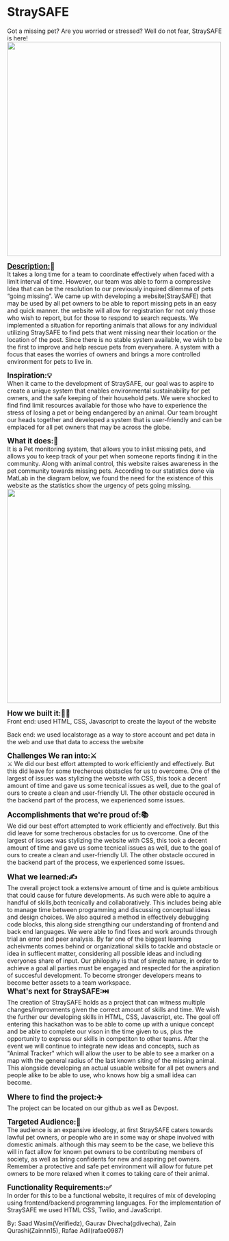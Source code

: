 <h1>StraySAFE</h1>
Got a missing pet? Are you worried or stressed? Well do not fear, StraySAFE is here!
<br/>
<img src=https://cdn.discordapp.com/attachments/1002230330662584430/1005150625446772946/unknown.png width="500">

<strong><big><u>Description:</u>📝</big></strong><br/>
It takes a long time for a team to coordinate effectively when faced with a limit interval of time. However, our team was able to form a compressive Idea that can be the resolution to our previously inquired dilemma of pets “going missing”. We came up with developing a website(StraySAFE) that may be used by all pet owners to be able to report missing pets in an easy and quick manner. the website will allow for registration for not only those who wish to report, but for those to respond to search requests. We implemented a situation for reporting animals that allows for any individual utilizing StraySAFE to find pets that went missing near their location or the location of the post. Since there is no stable system available, we wish to be the first to improve and help rescue pets from everywhere. A system with a focus that eases the worries of owners and brings a more controlled environment for pets to live in.

<strong><big>Inspiration:💡</big></strong><br/>
When it came to the development of StraySAFE, our goal was to aspire to create a unique system that enables environmental sustainability for pet owners, and the safe keeping of their household pets. We were shocked to find find limit resources available for those who have to experience the stress of losing a pet or being endangered by an animal. Our team brought our heads together and developed a system that is user-friendly and can be emplaced for all pet owners that may be across the globe. 

<strong><big>What it does:🤔</big></strong><br/>
It is a Pet monitoring system, that allows you to inlist missing pets, and allows you to keep track of your pet when someone reports findng it in the community. Along with animal control, this website raises awareness in the pet community towards missing pets. According to our statistics done via MatLab in the diagram below, we found the need for the existence of this website as the statistics show the urgency of pets going missing. <br/>
<img src=https://cdn.discordapp.com/attachments/1002230330662584430/1005707769841725560/Screen_Shot_2022-08-07_at_1.23.34_AM.png width="500">

<strong><big>How we built it:🤷‍♂️</big></strong><br/>
Front end: used HTML, CSS, Javascript to create the layout of the website

Back end: we used localstorage as a way to store account and pet data in the web and use that data to access the website


<strong><big> Challenges We ran into:⚔️</big></strong><br/>⚔
We did our best effort attempted to work efficiently and effectively. But this did leave for some trecherous obstacles for us to overcome. One of the largest of issues was stylizing the website with CSS, this took a decent amount of time and gave us some tecnical issues as well, due to the goal of ours to create a clean and user-friendly UI. The other obstacle occured in the backend part of the process, we experienced some issues.

<strong><big>Accomplishments that we're proud of:📚</big></strong><br/>
We did our best effort attempted to work efficiently and effectively. But this did leave for some trecherous obstacles for us to overcome. One of the largest of issues was stylizing the website with CSS, this took a decent amount of time and gave us some tecnical issues as well, due to the goal of ours to create a clean and user-friendly UI. The other obstacle occured in the backend part of the process, we experienced some issues.



<strong><big>What we learned:✍️</big></strong><br/>
The overall project took a extensive amount of time and is quiete ambitious that could cause for future developments. As such were able to aquire a handful of skills,both tecnically and collaboratively. This includes being able to manage time between programming and discussing conceptual ideas and design choices. We also aquired a method in effectively debugging code blocks, this along side strengthing our understanding of frontend and back end languages. We were able to find fixes and work arounds through trial an error and peer analysis. By far one of the biggest learning acheivments comes behind or organizational skills to tackle and obstacle or idea in suffiecent matter, considering all possible ideas and including everyones share of input. Our philopshy is that of simple nature, in order to achieve a goal all parties must be engaged and respected for the aspiration  of succesful development. To become stronger developers means to become better assets to a team workspace.<br/>
<strong><big>What's next for StraySAFE:⏭️</big></strong><br/>
The creation of StraySAFE holds as a project that can witness multiple changes/improvments given the correct amount of skills and time. We wish the further our developing skills in HTML, CSS, Javascript, etc. The goal off entering this hackathon was to be able to come up with a unique concept and be able to complete our vison in the time given to us, plus the opportunity to express our skills in competiton to other teams. After the event we will continue to integrate new ideas and concepts, such as "Animal Tracker" which will allow the user to be able to see a marker on a map with the general radius of the last known siting of the missing animal. This alongside developing an actual usuable website for all pet owners and people alike to be able to use, who knows how big a small idea can become.

<strong><big>Where to find the project:✈️</big></strong><br/>
The project can be located on our github as well as Devpost. 

<strong><big>Targeted Audience:👥</big></strong><br/>
The audience is an expansive ideology, at first StraySAFE caters towards lawful pet owners, or people who are in some way or shape involved with domestic animals. although this may seem to be the case, we believe this will in fact allow for known pet owners to be contributing members of society, as well as bring confidents for new and aspiring pet owners. Remember a protective and safe pet environment will allow for future pet owners to be more relaxed when it comes to taking care of their animal.

<strong><big>Functionality Requirements:✅</big></strong><br/>
In order for this to be a functional website,  it requires of mix of developing using frontend/backend programming languages. For the implementation of StraySAFE we used HTML CSS, Twilio, and JavaScript. 

By: 
Saad Wasim(Verifiedz), Gaurav Divecha(gdivecha), Zain Qurashi(Zainnn15), Rafae Adil(rafae0987)
